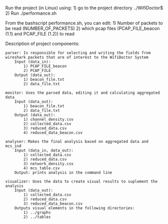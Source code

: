 Run the project (in Linux) using:
    1) go to the project directory ../WifiDoctor$
    2) Run ./performance.sh

From the bashscript performance.sh, you can edit:
    1) Number of packets to be read (NUMBER_OF_PACKETS)
    2) which pcap files (PCAP_FILE_beacon (1.1) and PCAP_FILE (1.2)) to read

Description of project components:

    parser: Is responsible for selecting and writing the fields from wireshark packets that are of interest to the WifiDoctor System
        Input (data_in): 
            1) PCAP_FILE_beacon
            2) PCAP_FILE        
        Output (data_out):
            1) beacon_file.txt
            2) data_file.txt

    monitor: Uses the parsed data, editing it and calculating aggregated data 
        Input (data_out): 
            1) beacon_file.txt
            2) data_file.txt
        Output (data_out):
            1) channel_density.csv
            2) collected_data.csv
            3) reduced_data.csv
            4) reduced_data_beacon.csv

    analyser: Makes the final analysis based on aggregated data and mcs_ind       
        Input (data_in, data_out): 
            1) collected_data.csv
            2) reduced_data.csv
            3) network_density.csv
            4) mcs_table.csv
        Output: prints analysis in the command line
            
    visualizer: Uses the data to create visual results to suplement the analysis       
        Input (data_out): 
            1) collected_data.csv
            2) reduced_data.csv
            3) reduced_data_beacon.csv
        Outputs visual elements in the following directories:
            1) ../graphs
            2) ../tables

